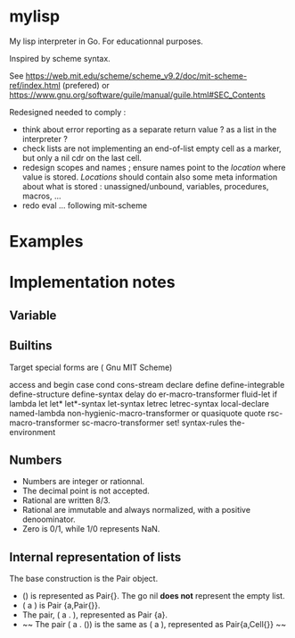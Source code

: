 # mylisp
My lisp interpreter in Go. For educationnal purposes.

Inspired by scheme syntax.



See https://web.mit.edu/scheme/scheme_v9.2/doc/mit-scheme-ref/index.html  (prefered) or  https://www.gnu.org/software/guile/manual/guile.html#SEC_Contents


Redesigned needed to comply :

* think about error reporting  as a separate return value ? as a list in the interpreter ?
* check lists are not implementing an end-of-list empty cell as a marker, but only a nil cdr on the last cell.
* redesign scopes and names ; ensure names point to the *location* where value is stored. *Locations* should contain also some meta information about what is stored : unassigned/unbound, variables, procedures, macros, ...
* redo eval ... following mit-scheme 


# Examples


# Implementation notes


## Variable



## Builtins

Target special forms are ( Gnu MIT Scheme)

access 	and 	begin case 	cond 	cons-stream declare 	define define-integrable 	define-structure 	define-syntax
delay 	do 	er-macro-transformer fluid-let 	if 	lambda let 	let* 	let*-syntax let-syntax 	letrec 	letrec-syntax
local-declare 	named-lambda 	non-hygienic-macro-transformer or 	quasiquote 	quote rsc-macro-transformer 	sc-macro-transformer 	set!
syntax-rules 	the-environment 
 
## Numbers

* Numbers are integer or rationnal. 
* The decimal point is not accepted. 
* Rational are written 8/3. 
* Rational are immutable and always normalized, with a positive denoominator. 
* Zero is 0/1, while 1/0 represents NaN.

## Internal representation of lists

The base construction is the Pair object. 
* () is represented as Pair{}. The go nil **does not** represent the empty list.
* ( a ) is Pair {a,Pair{}}. 
* The pair, ( a . ), represented as Pair {a}.
* ~~ The pair ( a . ()) is the same as ( a ), represented as Pair{a,Cell{}} ~~

